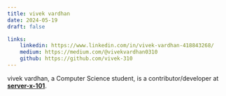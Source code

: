 ```yaml
---
title: vivek vardhan
date: 2024-05-19
draft: false

links: 
    linkedin: https://www.linkedin.com/in/vivek-vardhan-418843268/
    medium: https://medium.com/@vivekvardhan0310
    github: https://github.com/vivek-310
---
```


vivek vardhan, a Computer Science student, is a contributor/developer at [**server-x-101**](https:serverx.org.in/).
